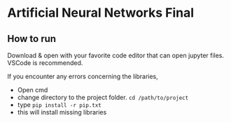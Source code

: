 # Artificial Neural Networks Final
## How to run
Download & open with your favorite code editor that can open jupyter files. VSCode is recommended.

If you encounter any errors concerning the libraries,
- Open cmd
- change directory to the project folder. ```cd /path/to/project```
- type ```pip install -r pip.txt```
- this will install missing libraries
